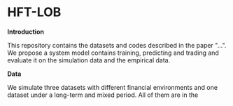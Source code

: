 # HFT-LOB

**Introduction**

This repository contains the datasets and codes described in the paper "...". We propose a system model contains training, predicting and trading and evaluate it on the simulation data and the empirical data.

**Data**

We simulate three datasets with different financial environments and one dataset under a long-term and mixed period. All of them are in the 
